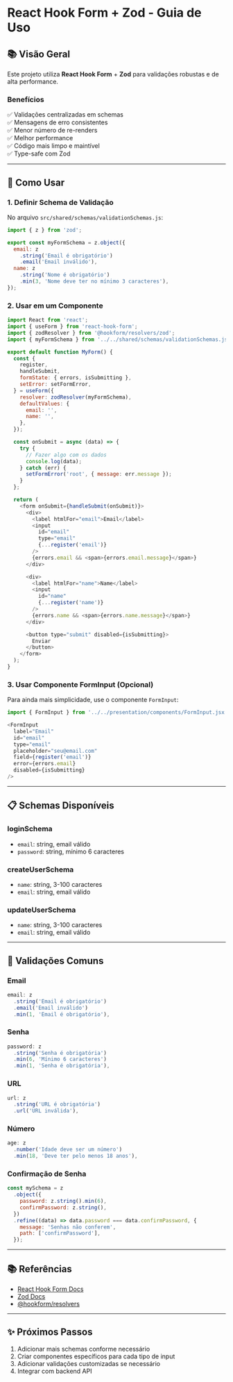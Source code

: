 # React Hook Form + Zod - Guia de Uso

## 📚 Visão Geral

Este projeto utiliza **React Hook Form** + **Zod** para validações robustas e de alta performance.

### Benefícios

✅ Validações centralizadas em schemas  
✅ Mensagens de erro consistentes  
✅ Menor número de re-renders  
✅ Melhor performance  
✅ Código mais limpo e maintível  
✅ Type-safe com Zod  

---

## 🚀 Como Usar

### 1. Definir Schema de Validação

No arquivo `src/shared/schemas/validationSchemas.js`:

```javascript
import { z } from 'zod';

export const myFormSchema = z.object({
  email: z
    .string('Email é obrigatório')
    .email('Email inválido'),
  name: z
    .string('Nome é obrigatório')
    .min(3, 'Nome deve ter no mínimo 3 caracteres'),
});
```

### 2. Usar em um Componente

```javascript
import React from 'react';
import { useForm } from 'react-hook-form';
import { zodResolver } from '@hookform/resolvers/zod';
import { myFormSchema } from '../../shared/schemas/validationSchemas.js';

export default function MyForm() {
  const {
    register,
    handleSubmit,
    formState: { errors, isSubmitting },
    setError: setFormError,
  } = useForm({
    resolver: zodResolver(myFormSchema),
    defaultValues: {
      email: '',
      name: '',
    },
  });

  const onSubmit = async (data) => {
    try {
      // Fazer algo com os dados
      console.log(data);
    } catch (err) {
      setFormError('root', { message: err.message });
    }
  };

  return (
    <form onSubmit={handleSubmit(onSubmit)}>
      <div>
        <label htmlFor="email">Email</label>
        <input
          id="email"
          type="email"
          {...register('email')}
        />
        {errors.email && <span>{errors.email.message}</span>}
      </div>

      <div>
        <label htmlFor="name">Name</label>
        <input
          id="name"
          {...register('name')}
        />
        {errors.name && <span>{errors.name.message}</span>}
      </div>

      <button type="submit" disabled={isSubmitting}>
        Enviar
      </button>
    </form>
  );
}
```

### 3. Usar Componente FormInput (Opcional)

Para ainda mais simplicidade, use o componente `FormInput`:

```javascript
import { FormInput } from '../../presentation/components/FormInput.jsx';

<FormInput
  label="Email"
  id="email"
  type="email"
  placeholder="seu@email.com"
  field={register('email')}
  error={errors.email}
  disabled={isSubmitting}
/>
```

---

## 📋 Schemas Disponíveis

### loginSchema
- `email`: string, email válido
- `password`: string, mínimo 6 caracteres

### createUserSchema
- `name`: string, 3-100 caracteres
- `email`: string, email válido

### updateUserSchema
- `name`: string, 3-100 caracteres
- `email`: string, email válido

---

## 🎯 Validações Comuns

### Email

```javascript
email: z
  .string('Email é obrigatório')
  .email('Email inválido')
  .min(1, 'Email é obrigatório'),
```

### Senha

```javascript
password: z
  .string('Senha é obrigatória')
  .min(6, 'Mínimo 6 caracteres')
  .min(1, 'Senha é obrigatória'),
```

### URL

```javascript
url: z
  .string('URL é obrigatória')
  .url('URL inválida'),
```

### Número

```javascript
age: z
  .number('Idade deve ser um número')
  .min(18, 'Deve ter pelo menos 18 anos'),
```

### Confirmação de Senha

```javascript
const mySchema = z
  .object({
    password: z.string().min(6),
    confirmPassword: z.string(),
  })
  .refine((data) => data.password === data.confirmPassword, {
    message: 'Senhas não conferem',
    path: ['confirmPassword'],
  });
```

---

## 📚 Referências

- [React Hook Form Docs](https://react-hook-form.com/)
- [Zod Docs](https://zod.dev/)
- [@hookform/resolvers](https://github.com/react-hook-form/resolvers)

---

## ✨ Próximos Passos

1. Adicionar mais schemas conforme necessário
2. Criar componentes específicos para cada tipo de input
3. Adicionar validações customizadas se necessário
4. Integrar com backend API
